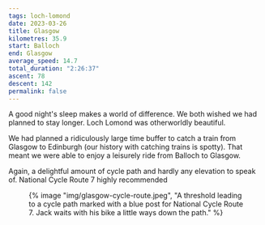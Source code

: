 ```yaml
---
tags: loch-lomond
date: 2023-03-26
title: Glasgow
kilometres: 35.9
start: Balloch
end: Glasgow
average_speed: 14.7
total_duration: "2:26:37"
ascent: 78
descent: 142
permalink: false
---
```


A good night's sleep makes a world of difference. We both wished we had planned to stay longer. Loch Lomond was otherworldly beautiful.

We had planned a ridiculously large time buffer to catch a train from Glasgow to Edinburgh (our history with catching trains is spotty). That meant we were able to enjoy a leisurely ride from Balloch to Glasgow.

Again, a delightful amount of cycle path and hardly any elevation to speak of. National Cycle Route 7 highly recommended

<figure>
{% image "img/glasgow-cycle-route.jpeg", "A threshold leading to a cycle path marked with a blue post for National Cycle Route 7. Jack waits with his bike a little ways down the path." %}
</figure>
